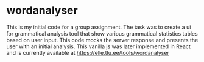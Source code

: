 # wordanalyser

This is my initial code for a group assignment. The task was to create a ui for grammatical analysis tool that show various grammatical statistics tables based on user input. This code mocks the server response and presents the user with an initial analysis. This vanilla js was later implemented in React and is currently available at https://elle.tlu.ee/tools/wordanalyser

